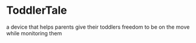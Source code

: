# ToddlerTale
a device that helps parents give their toddlers freedom to be on the move while monitoring them
